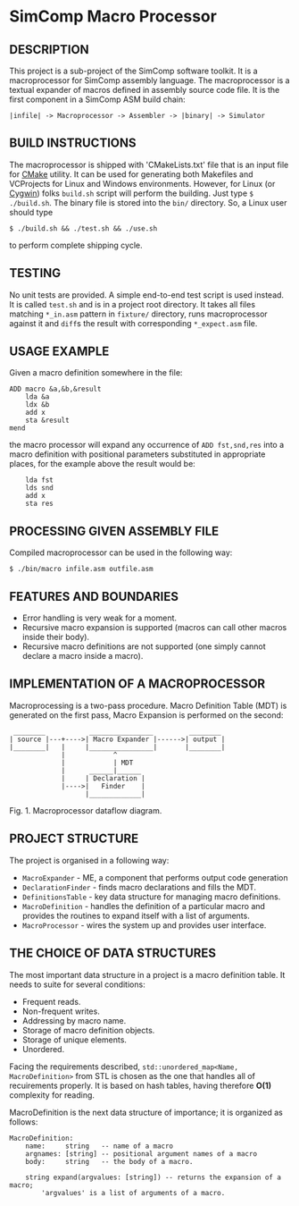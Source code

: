 SimComp Macro Processor
=======================


DESCRIPTION
-----------
This project is a sub-project of the SimComp software toolkit.
It is a macroprocessor for SimComp assembly language. The macroprocessor
is a textual expander of macros defined in assembly source code file.
It is the first component in a SimComp ASM build chain:

    |infile| -> Macroprocessor -> Assembler -> |binary| -> Simulator


BUILD INSTRUCTIONS
------------------
The macroprocessor is shipped with 'CMakeLists.txt' file that is
an input file for [CMake](http://www.cmake.org/) utility. It can be
used for generating both Makefiles and VCProjects for Linux and Windows
environments. However, for Linux (or [Cygwin](http://www.cygwin.com/))
folks `build.sh` script will perform the building. Just type `$ ./build.sh`.
The binary file is stored into the `bin/` directory. So, a Linux user should
type

    $ ./build.sh && ./test.sh && ./use.sh

to perform complete shipping cycle.


TESTING
-------
No unit tests are provided. A simple end-to-end test script is used instead.
It is called `test.sh` and is in a project root directory. It takes all files
matching `*_in.asm` pattern in `fixture/` directory, runs macroprocessor against
it and `diff`s the result with corresponding `*_expect.asm` file.

USAGE EXAMPLE
-------------
Given a macro definition somewhere in the file:

    ADD macro &a,&b,&result
        lda &a
        ldx &b
        add x
        sta &result
    mend

the macro processor will expand any occurrence of `ADD fst,snd,res` into
a macro definition with positional parameters substituted in appropriate
places, for the example above the result would be:

        lda fst
        lds snd
        add x
        sta res


PROCESSING GIVEN ASSEMBLY FILE
------------------------------
Compiled macroprocessor can be used in the following way:

    $ ./bin/macro infile.asm outfile.asm


FEATURES AND BOUNDARIES
-----------------------
* Error handling is very weak for a moment.
* Recursive macro expansion is supported
  (macros can call other macros inside their body).
* Recursive macro definitions are not supported
  (one simply cannot declare a macro inside a macro).

IMPLEMENTATION OF A MACROPROCESSOR
----------------------------------
Macroprocessing is a two-pass procedure. Macro Definition Table (MDT)
is generated on the first pass, Macro Expansion is performed on the second:

     ________           ________________         ________
    | source |---+---->| Macro Expander |------>| output |
    |________|   |     |________________|       |________|
                 |            ^
                 |            | MDT
                 |      ______|______
                 |     | Declaration |
                 |---->|   Finder    |
                       |_____________|
    
Fig. 1. Macroprocessor dataflow diagram.


PROJECT STRUCTURE
-----------------
The project is organised in a following way:

* `MacroExpander` - ME, a component that performs output code generation
* `DeclarationFinder` - finds macro declarations and fills the MDT.
* `DefinitionsTable` - key data structure for managing macro definitions.
* `MacroDefinition` - handles the definition of a particular macro and
    provides the routines to expand itself with a list of arguments.
* `MacroProcessor` - wires the system up and provides user interface.


THE CHOICE OF DATA STRUCTURES
-----------------------------
The most important data structure in a project is a macro definition table.
It needs to suite for several conditions:

- Frequent reads.
- Non-frequent writes.
- Addressing by macro name.
- Storage of macro definition objects.
- Storage of unique elements.
- Unordered.

Facing the requirements described, `std::unordered_map<Name, MacroDefinition>`
from STL is chosen as the one that handles all of recuirements properly.
It is based on hash tables, having therefore **O(1)** complexity for reading.

MacroDefinition is the next data structure of importance; it is organized as follows:

    MacroDefinition:
        name:     string   -- name of a macro
        argnames: [string] -- positional argument names of a macro
        body:     string   -- the body of a macro.

        string expand(argvalues: [string]) -- returns the expansion of a macro;
            'argvalues' is a list of arguments of a macro.
